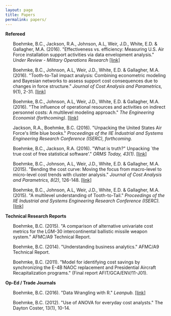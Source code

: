 ```yaml
---
layout: page
title: Papers
permalink: papers/
---
```


<strong>Refereed</strong>
<ul>
<p>
Boehmke, B.C., Jackson, R.A., Johnson, A.L, Weir, J.D., White, E.D. & Gallagher, M.A. (2016).  "Effectiveness vs. efficiency: Measuring U.S. Air Force installation support activities via data envelopment analysis." <em>Under Review - Military Operations Research</em>  <a href="https://www.researchgate.net/publication/293683620_Effectiveness_vs_Efficiency_Measuring_US_Air_Force_Installation_Support_Activities_via_Data_Envelopment_Analysis">[link]</a>
</p>
<p>
Boehmke, B.C., Johnson, A.L, Weir, J.D., White, E.D. & Gallagher, M.A. (2016).  "Tooth-to-Tail impact analysis: Combining econometric modeling and Bayesian networks to assess support cost consequences due to changes in force structure." <em>Journal of Cost Analysis and Parametrics,</em> 9(1), 2-31.  <a href="https://www.researchgate.net/publication/293695531_Tooth-to-Tail_Impact_Analysis_Combining_Econometric_Modeling_and_Bayesian_Networks_to_Assess_Support_Cost_Consequences_Due_to_Changes_in_Force_Structure">[link]</a>
</p>
<p>
Boehmke, B.C., Johnson, A.L, Weir, J.D., White, E.D. & Gallagher, M.A. (2016).  "The influence of operational resources and activities on indirect personnel costs: A multilevel modeling approach." <em>The Engineering Economist (forthcoming)</em>. <a href="https://www.researchgate.net/publication/295678024_The_influence_of_operational_resources_and_activities_on_indirect_personnel_costs_A_multilevel_modeling_approach">[link]</a>
</p>
<p>
Jackson, R.A., Boehmke, B.C. (2016). "Unpacking the United States Air Force's little blue books." <em>Proceedings of the IIE Industrial and Systems Engineering Research Conference (ISERC), forthcoming.</em>
</p>
<p>
Boehmke, B.C., Jackson, R.A. (2016). "What is truth?" Unpacking `the true cost of free statistical software'." <em>ORMS Today, 43(1)</em>. <a href="https://www.informs.org/ORMS-Today/Private-Articles/February-Volume-43-Number-1">[link]</a>
</p>
<p>
Boehmke, B.C., Johnson, A.L, Weir, J.D., White, E.D. & Gallagher, M.A. (2015).  "Bending the cost curve: Moving the focus from macro-level to micro-level cost trends with cluster analysis." <em>Journal of Cost Analysis and Parametrics, 8(2)</em>, 126-148. <a href="https://www.researchgate.net/publication/282288766_Bending_the_Cost_Curve_Moving_the_Focus_from_Macro-level_to_Micro-level_Cost_Trends_with_Cluster_Analysis">[link]</a>
</p>
<p>
Boehmke, B.C., Johnson, A.L, Weir, J.D., White, E.D. & Gallagher, M.A. (2015).  "A multilevel understanding of Tooth-to-Tail."  <em>Proceedings of the IIE Industrial and Systems Engineering Research Conference (ISERC).</em> <a href="https://www.researchgate.net/publication/282289694_A_Multilevel_Understanding_of_Tooth-to-Tail">[link]</a>
</p>
</ul>


<strong>Technical Research Reports</strong>
<ul>
<p>
Boehmke, B.C. (2015). "A comparison of alternative univariate cost metrics for the LGM-30 intercontinental ballistic missile weapon system." AFMC/A9 Technical Report.
</p>
<p>
Boehmke, B.C. (2014). "Understanding business analytics." AFMC/A9 Technical Report.
</p>
<p>
Boehmke, B.C. (2011). "Model for identifying cost savings by synchronizing the E-4B NAOC replacement and Presidential Aircraft Recapitalization programs." (Final report AFIT/GCA/ENV/11-J01).
</p>
</ul>


<strong>Op-Ed / Trade Journals</strong>
<ul>
<p>
Boehmke, B.C. (2016). "Data Wrangling with R." <em>Leanpub.</em> <a href="https://leanpub.com/datawranglingwithr">[link]</a>
</p>
<p>
Boehmke, B.C. (2012). "Use of ANOVA for everyday cost analysts." The Dayton Coster, 13(1), 10-14.
</p>
</ul>
